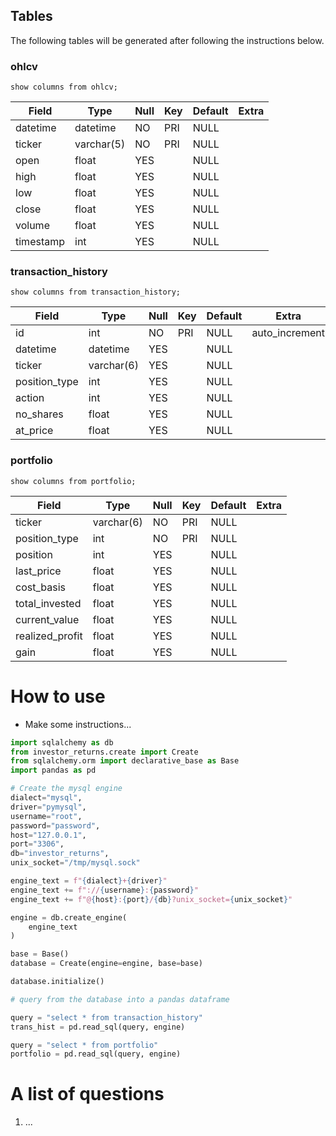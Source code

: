 ## Tables
The following tables will be generated after following the instructions below.


### ohlcv 
`show columns from ohlcv;` 

| Field     | Type       | Null | Key | Default | Extra |
|-----------|------------|------|-----|---------|-------|
| datetime  | datetime   | NO   | PRI | NULL    |       |
| ticker    | varchar(5) | NO   | PRI | NULL    |       |
| open      | float      | YES  |     | NULL    |       |
| high      | float      | YES  |     | NULL    |       |
| low       | float      | YES  |     | NULL    |       |
| close     | float      | YES  |     | NULL    |       |
| volume    | float      | YES  |     | NULL    |       |
| timestamp | int        | YES  |     | NULL    |       |


### transaction_history 
`show columns from transaction_history;` 

| Field         | Type       | Null | Key | Default | Extra          |
|---------------|------------|------|-----|---------|----------------|
| id            | int        | NO   | PRI | NULL    | auto_increment |
| datetime      | datetime   | YES  |     | NULL    |                |
| ticker        | varchar(6) | YES  |     | NULL    |                |
| position_type | int        | YES  |     | NULL    |                |
| action        | int        | YES  |     | NULL    |                |
| no_shares     | float      | YES  |     | NULL    |                |
| at_price      | float      | YES  |     | NULL    |                |


### portfolio 
`show columns from portfolio;` 

| Field           | Type       | Null | Key | Default | Extra |
|-----------------|------------|------|-----|---------|-------|
| ticker          | varchar(6) | NO   | PRI | NULL    |       |
| position_type   | int        | NO   | PRI | NULL    |       |
| position        | int        | YES  |     | NULL    |       |
| last_price      | float      | YES  |     | NULL    |       |
| cost_basis      | float      | YES  |     | NULL    |       |
| total_invested  | float      | YES  |     | NULL    |       |
| current_value   | float      | YES  |     | NULL    |       |
| realized_profit | float      | YES  |     | NULL    |       |
| gain            | float      | YES  |     | NULL    |       |


# How to use
* Make some instructions...


```python
import sqlalchemy as db
from investor_returns.create import Create
from sqlalchemy.orm import declarative_base as Base
import pandas as pd

# Create the mysql engine
dialect="mysql",
driver="pymysql",
username="root",
password="password",
host="127.0.0.1",
port="3306",
db="investor_returns",
unix_socket="/tmp/mysql.sock"

engine_text = f"{dialect}+{driver}"
engine_text += f"://{username}:{password}"
engine_text += f"@{host}:{port}/{db}?unix_socket={unix_socket}"

engine = db.create_engine(
    engine_text
)

base = Base()
database = Create(engine=engine, base=base)

database.initialize()

# query from the database into a pandas dataframe

query = "select * from transaction_history"
trans_hist = pd.read_sql(query, engine)

query = "select * from portfolio"
portfolio = pd.read_sql(query, engine)
```

# A list of questions
1. ...
